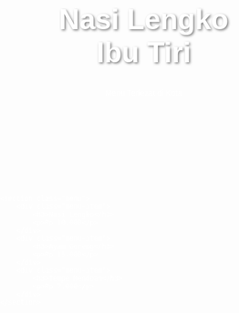 
<!DOCTYPE html>
<html lang="id">
<head>
    <meta charset="UTF-8">
    <meta name="viewport" content="width=device-width, initial-scale=1.0">
    <title>Nasi Lengko Ibu Tiri</title>
    <style>
        body {
            font-family: Arial, sans-serif;
            margin: 0;
            padding: 0;
            background-image: url('https://via.placeholder.com/1920x1080'); /* Ganti dengan link gambar background keren */
            background-size: cover;
            background-position: center;
            color: #fff;
        }
        header {
            text-align: center;
            padding: 100px;
        }
        header h1 {
            font-size: 50px;
            text-shadow: 2px 2px 4px rgba(0, 0, 0, 0.5);
        }
        .menu {
            display: flex;
            justify-content: center;
            gap: 30px;
            padding: 20px;
            flex-wrap: wrap;
        }
        .menu-item {
            background: rgba(0, 0, 0, 0.6);
            padding: 20px;
            border-radius: 10px;
            width: 250px;
            text-align: center;
            box-shadow: 0 4px 8px rgba(0, 0, 0, 0.2);
        }
        .menu-item h3 {
            font-size: 24px;
            margin-bottom: 10px;
        }
        .menu-item p {
            font-size: 18px;
        }
    </style>
</head>
<body>
    <header>
        <h1>Nasi Lengko Ibu Tiri</h1>
        <p>Menu Terlezat di Kota</p>
    </header>
    
    <section class="menu">
        <div class="menu-item">
            <h3>Nasi Lengko</h3>
            <p>Rp 10.000</p>
        </div>
        <div class="menu-item">
            <h3>Ayam Goreng</h3>
            <p>Rp 15.000</p>
        </div>
        <div class="menu-item">
            <h3>Tempe Mendoan</h3>
            <p>Rp 7.000</p>
        </div>
    </section>
</body>
</html>